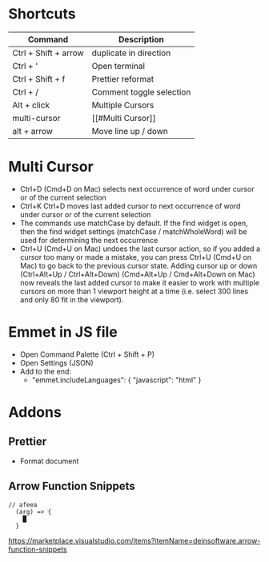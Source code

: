 # Shortcuts

| Command | Description |
| --- | --- |
| Ctrl + Shift + arrow | duplicate in direction
| Ctrl + ' | Open terminal |
| Ctrl + Shift + f | Prettier reformat |
| Ctrl + / | Comment toggle selection |
| Alt + click | Multiple Cursors |
| multi-cursor | [[#Multi Cursor]] |
| alt + arrow | Move line up / down |

# Multi Cursor

- Ctrl+D (Cmd+D on Mac) selects next occurrence of word under cursor or of the current selection
- Ctrl+K Ctrl+D moves last added cursor to next occurrence of word under cursor or of the current selection
- The commands use matchCase by default. If the find widget is open, then the find widget settings (matchCase / matchWholeWord) will be used for determining the next occurrence
- Ctrl+U (Cmd+U on Mac) undoes the last cursor action, so if you added a cursor too many or made a mistake, you can press Ctrl+U (Cmd+U on Mac) to go back to the previous cursor state. Adding cursor up or down (Ctrl+Alt+Up / Ctrl+Alt+Down) (Cmd+Alt+Up / Cmd+Alt+Down on Mac) now reveals the last added cursor to make it easier to work with multiple cursors on more than 1 viewport height at a time (i.e. select 300 lines and only 80 fit in the viewport). 


# Emmet in JS file

-   Open Command Palette (Ctrl + Shift + P)
-   Open Settings (JSON)
-   Add to the end:
	- "emmet.includeLanguages": { "javascript": "html" }

# Addons

## Prettier
- Format document

## Arrow Function Snippets


```JS
// afeea
  (arg) => {
    █
  }
```

https://marketplace.visualstudio.com/items?itemName=deinsoftware.arrow-function-snippets

